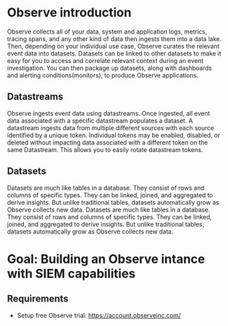 # Observe introduction
Observe collects all of your data, system and application logs, metrics, tracing spans, and any other kind of data then ingests them into a data lake. Then, depending on your individual use case, Observe curates the relevant event data into datasets. Datasets can be linked to other datasets to make it easy for you to access and correlate relevant context during an event investigation. You can then package up datasets, along with dashboards and alerting conditions(monitors), to produce Observe applications.

## Datastreams
Observe ingests event data using datastreams. Once ingested, all event data associated with a specific datastream populates a dataset. A datastream ingests data from multiple different sources with each source identified by a unique token. Individual tokens may be enabled, disabled, or deleted without impacting data associated with a different token on the same Datastream. This allows you to easily rotate datastream tokens.

## Datasets
Datasets are much like tables in a database. They consist of rows and columns of specific types. They can be linked, joined, and aggregated to derive insights. But unlike traditional tables, datasets automatically grow as Observe collects new data. Datasets are much like tables in a database. They consist of rows and columns of specific types. They can be linked, joined, and aggregated to derive insights. But unlike traditional tables, datasets automatically grow as Observe collects new data.

# Goal: Building an Observe intance with SIEM capabilities

## Requirements
- Setup free Observe trial: https://account.observeinc.com/

